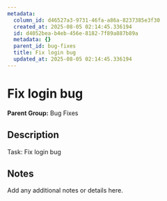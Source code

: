 ```yaml
---
metadata:
  column_id: d46527a3-9731-46fa-a86a-8237385e3f30
  created_at: 2025-08-05 02:14:45.336194
  id: d4052bea-b4eb-456e-8182-7f89a887b89a
  metadata: {}
  parent_id: bug-fixes
  title: Fix login bug
  updated_at: 2025-08-05 02:14:45.336194
---
```


# Fix login bug

**Parent Group:** Bug Fixes

## Description
Task: Fix login bug

## Notes
Add any additional notes or details here.